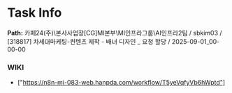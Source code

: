 # Task Info

**Path:** 카페24(주)\본사사업장\[CG]MI본부\MI인프라그룹\AI인프라2팀 / sbkim03 / [318817] 차세대마케팅-컨텐츠 제작 - 배너 디자인 _ 요청 할당 / 2025-09-01_00-00-00

### WIKI
- ["https://n8n-mi-083-web.hanpda.com/workflow/T5yeVqfyVb6hWptd"]

